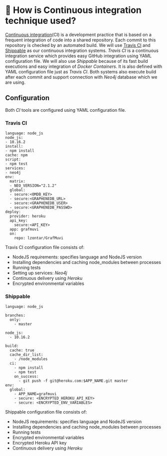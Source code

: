 # :repeat: How is Continuous integration technique used?

[Continuous integration](https://en.wikipedia.org/wiki/Continuous_integration)\(CI\) is a development practice that is based on a frequent integration of code into a shared repository. Each commit to this repository is checked by an automated build. We will use [Travis CI](https://travis-ci.com/) and [Shippable](https://app.shippable.com/) as our continuous integration systems. _Travis CI_ is a continuous integration service which provides easy GitHub integration using YAML configuration file. We will also use _Shippable_ because of its fast build executions and easy integration of _Docker Containers_. It is also defined with YAML configuration file just as _Travis CI_. Both systems also execute build after each commit and support connection with _Neo4j_ database which we are using.

## Configuration

Both _CI_ tools are configured using YAML configuration file.

### Travis CI

```text
language: node_js
node_js:
- 10.16.2
install:
- npm install
cache: npm
script:
- npm test
services:
- neo4j
env:
  matrix:
  - NEO_VERSION="2.1.2"
  global:
  - secure:<OMDB_KEY>
  - secure:<GRAPHENEDB_URL>  
  - secure:<GRAPHENEDB_USER>
  - secure:<GRAPHENEDB_PASSWD>
deploy:
  provider: heroku
  api_key:
    secure:<API_KEY>    
  app: grafmuvi
  on:
    repo: lzontar/GrafMuvi
```

Travis CI configuration file consists of:

* NodeJS requirements: specifies language and NodeJS version
* Installing dependencies and caching node\_modules between processes
* Running tests
* Setting up services: _Neo4j_
* Continuous delivery using _Heroku_
* Encrypted environmental variables

### Shippable

```text
language: node_js

branches:
  only:
    - master

node_js:
  - 10.16.2

build:
  cache: true
  cache_dir_list:
    - /node_modules
  ci:
    - npm install
    - npm test
    on_success:
      - git push -f git@heroku.com:$APP_NAME.git master
env:
  global:
    - APP_NAME=grafmuvi
    - secure: <ENCRYPTED_HEROKU_API_KEY>
    - secure: <ENCRYPTED_ENV_VARIABLES>
```

Shippable configuration file consists of:

* NodeJS requirements: specifies language and NodeJS version
* Installing dependencies and caching node\_modules between processes
* Running tests
* Encrypted environmental variables
* Encrypted Heroku API key
* Continuous delivery using _Heroku_

